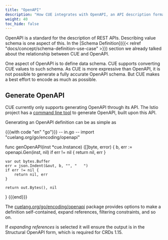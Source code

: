 ```yaml
---
title: "OpenAPI"
description: "How CUE integrates with OpenAPI, an API description format for REST"
weight: 40
toc_hide: false
---
```


OpenAPI is a standard for the description of REST APIs.
Describing value schema is one aspect of this.
In the
[Schema Definition]({{< relref "docs/concept/schema-definition-use-case" >}})
section we already talked about the relationship between CUE and OpenAPI.

One aspect of OpenAPI is to define data schema.
CUE supports converting CUE values to such schema.
As CUE is more expressive than OpenAPI, it is not possible to generate
a fully accurate OpenAPI schema.
But CUE makes a best effort to encode as much as possible.


## Generate OpenAPI

CUE currently only supports generating OpenAPI through its API.
The Istio project has a
[command line tool](https://github.com/istio/tools/tree/b5e3dec7a2ddbe11e36085261fcd64d15a0e1ab8/cmd/cue-gen)
to generate OpenAPI, built upon this API.

Generating an OpenAPI definition can be as simple as

{{{with code "en" "go"}}}
-- in.go --
import "cuelang.org/go/encoding/openapi"

func genOpenAPI(inst *cue.Instance) ([]byte, error) {
	b, err := openapi.Gen(inst, nil)
	if err != nil {
		return nil, err
	}

	var out bytes.Buffer
	err = json.Indent(&out, b, "", "   ")
	if err != nil {
		return nil, err
	}

	return out.Bytes(), nil
}
{{{end}}}

The [cuelang.org/go/encoding/openapi](https://pkg.go.dev/cuelang.org/go/encoding/openapi)
package provides options to make a definition self-contained,
expand references, filtering constraints, and so on.

If _expanding references_ is selected it will ensure the output is
in the Structural OpenAPI form, which is required for CRDs 1.15.
